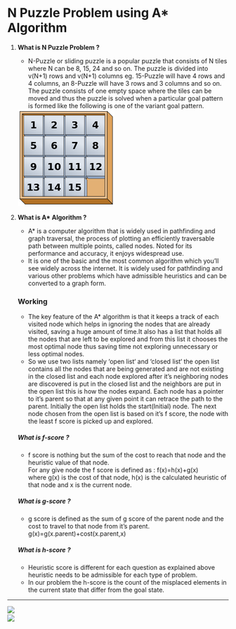 # N Puzzle Problem using A* Algorithm

1. <b>What is N Puzzle Problem ?</b> <br>
    * N-Puzzle or sliding puzzle is a popular puzzle that consists of N tiles where N can be 8, 15, 24 and so on. The puzzle is divided into v(N+1) rows and v(N+1) columns eg. 15-Puzzle will have 4 rows and 4 columns, an 8-Puzzle will have 3 rows and 3 columns and so on. The puzzle consists of one empty space where the tiles can be moved and thus the puzzle is solved when a particular goal pattern is formed like the following is one of the variant goal pattern.
    <img src="npuzzle.png">

2. <b>What is A* Algorithm ?</b> <br>
    * A* is a computer algorithm that is widely used in pathfinding and graph traversal, the process of plotting an efficiently traversable path between multiple points, called nodes. Noted for its performance and accuracy, it enjoys widespread use.
    * It is one of the basic and the most common algorithm which you’ll see widely across the internet. It is widely used for pathfinding and various other problems which have admissible heuristics and can be converted to a graph form. 
    ### Working <br>
    * The key feature of the A* algorithm is that it keeps a track of each visited node which helps in ignoring the nodes that are already visited, saving a huge amount of time.It also has a list that holds all the nodes that are left to be explored and from this list it chooses the most optimal node thus saving time not exploring unnecessary or less optimal nodes.
    * So we use two lists namely ‘open list‘ and ‘closed list‘ the open list contains all the nodes that are being generated and are not existing in the closed list and each node explored after it’s neighboring nodes are discovered is put in the closed list and the neighbors are put in the open list this is how the nodes expand. Each node has a pointer to it’s parent so that at any given point it can retrace the path to the parent. Initially the open list holds the start(Initial) node. The next node chosen from the open list is based on it’s f score, the node with the least f score is picked up and explored.
    
    ##### What is f-score ?
    * f score is nothing but the sum of the cost to reach that node and the heuristic value of that node.<br>
    For any give node the f score is defined as : f(x)=h(x)+g(x) <br>
    where g(x)  is the cost of that node, h(x) is the calculated heuristic of that node and x is the current node.
    
    ##### What is g-score ?
    * g score is defined as the sum of g score of the parent node and the cost to travel to that node from it’s parent.
        <br>g(x)=g(x.parent)+cost(x.parent,x)
    
    ##### What is h-score ?
    * Heuristic score is different for each question as explained above heuristic needs to be admissible for each type of problem.
    * In our problem the h-score is the count of the misplaced elements in the current state that differ from the goal state.<br>
<hr>
<img src="puzzle1.png"><br>
<img src="puzzle2.png">
